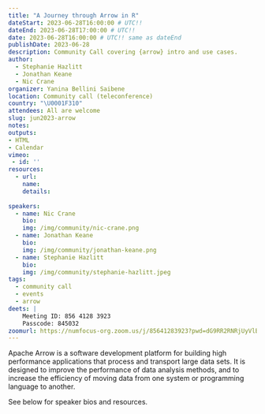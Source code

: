 ```yaml
---
title: "A Journey through Arrow in R"
dateStart: 2023-06-28T16:00:00 # UTC!!
dateEnd: 2023-06-28T17:00:00 # UTC!!
date: 2023-06-28T16:00:00 # UTC!! same as dateEnd
publishDate: 2023-06-28
description: Community Call covering {arrow} intro and use cases.
author:
  - Stephanie Hazlitt
  - Jonathan Keane
  - Nic Crane
organizer: Yanina Bellini Saibene
location: Community call (teleconference)
country: "\U0001F310"
attendees: All are welcome
slug: jun2023-arrow
notes: 
outputs:
- HTML
- Calendar 
vimeo:
 - id: ''
resources:
  - url: 
    name:   
    details: 
 
speakers:  
  - name: Nic Crane
    bio: 
    img: /img/community/nic-crane.png
  - name: Jonathan Keane
    bio:        
    img: /img/community/jonathan-keane.png
  - name: Stephanie Hazlitt 
    bio: 
    img: /img/community/stephanie-hazlitt.jpeg  
tags:
  - community call
  - events
  - arrow
deets: |
    Meeting ID: 856 4128 3923 
    Passcode: 845032
zoomurl: https://numfocus-org.zoom.us/j/85641283923?pwd=dG9RR2RNRjUyVlBGejJYVFFhb2ZkZz09
---
```


Apache Arrow is a software development platform for building high performance applications that process and transport large data sets. It is designed to improve the performance of data analysis methods, and to increase the efficiency of moving data from one system or programming language to another.



See below for speaker bios and resources.
